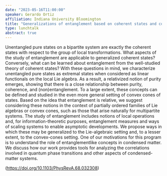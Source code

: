 ```yaml
---
date: "2023-05-16T11:00:00"
speaker: Gerardo Ortiz
affiliation: Indiana University Bloomington
title: "Generalizations of entanglement based on coherent states and convex sets"
type: lunchtalk
abstract: true
---
```


Unentangled pure states on a bipartite system are exactly the coherent states with respect to the group of local transformations. What aspects of the study of entanglement are applicable to generalized coherent states? Conversely, what can be learned about entanglement from the well-studied theory of coherent states? With these questions in mind, we characterize unentangled pure states as extremal states when considered as linear functionals on the local Lie algebra. As a result, a relativized notion of purity emerges, showing that there is a close relationship between purity, coherence, and (non)entanglement. To a large extent, these concepts can be defined and studied in the even more general setting of convex cones of states. Based on the idea that entanglement is relative, we suggest considering these notions in the context of partially ordered families of Lie algebras or convex cones, such as those that arise naturally for multipartite systems. The study of entanglement includes notions of local operations and, for information-theoretic purposes, entanglement measures and ways of scaling systems to enable asymptotic developments. We propose ways in which these may be generalized to the Lie-algebraic setting and, to a lesser extent, to the convex-cones setting. One of our motivations for this program is to understand the role of entanglementlike concepts in condensed matter. We discuss how our work provides tools for analyzing the correlations involved in quantum phase transitions and other aspects of condensed-matter systems.

(https://doi.org/10.1103/PhysRevA.68.032308)